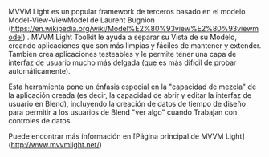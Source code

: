 MVVM Light es un popular framework de terceros basado en el modelo Model-View-ViewModel de Laurent Bugnion (https://en.wikipedia.org/wiki/Model%E2%80%93view%E2%80%93viewmodel) . MVVM Light Toolkit le ayuda a separar su Vista de su Modelo, creando aplicaciones que son más limpias y fáciles de mantener y extender. También crea aplicaciones testeables y le permite tener una capa de interfaz de usuario mucho más delgada (que es más difícil de probar automáticamente).

Esta herramienta pone un énfasis especial en la "capacidad de mezcla" de la aplicación creada (es decir, la capacidad de abrir y editar la interfaz de usuario en Blend), incluyendo la creación de datos de tiempo de diseño para permitir a los usuarios de Blend "ver algo" cuando Trabajan con controles de datos.

Puede encontrar más información en [Página principal de MVVM Light] (http://www.mvvmlight.net/)